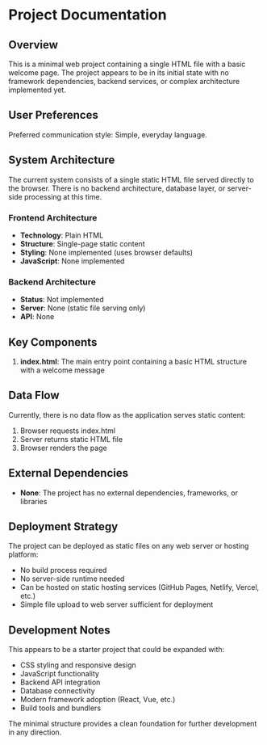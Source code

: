 # Project Documentation

## Overview

This is a minimal web project containing a single HTML file with a basic welcome page. The project appears to be in its initial state with no framework dependencies, backend services, or complex architecture implemented yet.

## User Preferences

Preferred communication style: Simple, everyday language.

## System Architecture

The current system consists of a single static HTML file served directly to the browser. There is no backend architecture, database layer, or server-side processing at this time.

### Frontend Architecture
- **Technology**: Plain HTML
- **Structure**: Single-page static content
- **Styling**: None implemented (uses browser defaults)
- **JavaScript**: None implemented

### Backend Architecture
- **Status**: Not implemented
- **Server**: None (static file serving only)
- **API**: None

## Key Components

1. **index.html**: The main entry point containing a basic HTML structure with a welcome message

## Data Flow

Currently, there is no data flow as the application serves static content:
1. Browser requests index.html
2. Server returns static HTML file
3. Browser renders the page

## External Dependencies

- **None**: The project has no external dependencies, frameworks, or libraries

## Deployment Strategy

The project can be deployed as static files on any web server or hosting platform:
- No build process required
- No server-side runtime needed
- Can be hosted on static hosting services (GitHub Pages, Netlify, Vercel, etc.)
- Simple file upload to web server sufficient for deployment

## Development Notes

This appears to be a starter project that could be expanded with:
- CSS styling and responsive design
- JavaScript functionality
- Backend API integration
- Database connectivity
- Modern framework adoption (React, Vue, etc.)
- Build tools and bundlers

The minimal structure provides a clean foundation for further development in any direction.